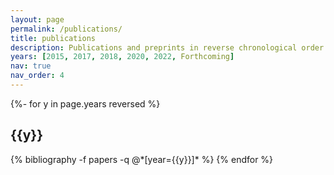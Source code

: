 ```yaml
---
layout: page
permalink: /publications/
title: publications
description: Publications and preprints in reverse chronological order.
years: [2015, 2017, 2018, 2020, 2022, Forthcoming]
nav: true
nav_order: 4
---
```

<!-- _pages/publications.md -->
<div class="publications">

{%- for y in page.years reversed %}
  <h2 class="year">{{y}}</h2>
  {% bibliography -f papers -q @*[year={{y}}]* %}
{% endfor %}

</div>
